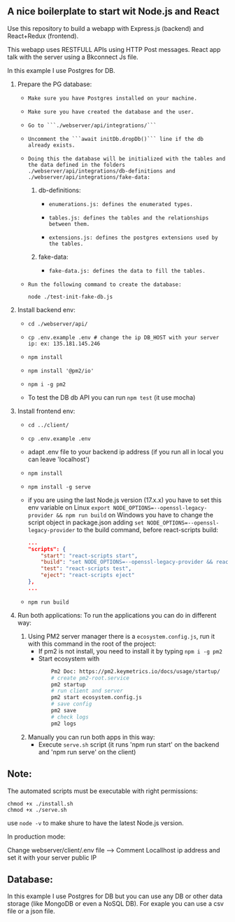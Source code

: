 ## A nice boilerplate to start wit Node.js and React

Use this repository to build a webapp with Express.js (backend) and React+Redux (frontend).

This webapp uses RESTFULL APIs using HTTP Post messages.
React app talk with the server using a Bkconnect Js file.

In this example I use Postgres for DB.

1. Prepare the PG database:
    -     Make sure you have Postgres installed on your machine.
    -     Make sure you have created the database and the user.
    -     Go to ```./webserver/api/integrations/```
    -     Uncomment the ```await initDb.dropDb()``` line if the db already exists.
    -     Doing this the database will be initialized with the tables and the data defined in the folders ./webserver/api/integrations/db-definitions and ./webserver/api/integrations/fake-data:
        1. db-definitions: 
            -     enumerations.js: defines the enumerated types.
            -     tables.js: defines the tables and the relationships between them.
            -     extensions.js: defines the postgres extensions used by the tables.
        2. fake-data:
            -     fake-data.js: defines the data to fill the tables.
    -     Run the following command to create the database:
        ```
        node ./test-init-fake-db.js
        ```

2. Install backend env: 
    -     cd ./webserver/api/
    -     cp .env.example .env # change the ip DB_HOST with your server ip: ex: 135.181.145.246
    -     npm install
    -     npm install '@pm2/io'
    -     npm i -g pm2
    - To test the DB db API you can run ```npm test``` (it use mocha)

3. Install frontend env:
    -     cd ../client/
    -     cp .env.example .env
    - adapt .env file to your backend ip address (if you run all in local you can leave 'localhost')
    -     npm install
    -     npm install -g serve
    - if you are using the last Node.js version (17.x.x) you have to set this env variable on Linux ```export NODE_OPTIONS=--openssl-legacy-provider && npm run build```
      on Windows you have to change the script object in package.json adding ```set NODE_OPTIONS=--openssl-legacy-provider``` to the build command, before react-scripts build: 
        ```json
        ...
        "scripts": {
            "start": "react-scripts start",
            "build": "set NODE_OPTIONS=--openssl-legacy-provider && react-scripts build", 
            "test": "react-scripts test",
            "eject": "react-scripts eject"
        },
        ...
        ```
    -     npm run build

4. Run both applications:
    To run the applications you can do in different way:
    1. Using PM2 server manager there is a ```ecosystem.config.js```, run it with this command in the root of the project:
        - If pm2 is not install, you need to install it by typing ```npm i -g pm2```
        - Start ecosystem with 
            ```sh
                Pm2 Doc: https://pm2.keymetrics.io/docs/usage/startup/
                # create pm2-root.service
                pm2 startup
                # run client and server
                pm2 start ecosystem.config.js
                # save config
                pm2 save
                # check logs
                pm2 logs
            ```
    2. Manually you can run both apps in this way:
        - Execute ```serve.sh``` script (it runs 'npm run start' on the backend and 'npm run serve' on the client) 


## Note:
The automated scripts must be executable with right permissions:

    chmod +x ./install.sh
    chmod +x ./serve.sh

use ```node -v``` to make shure to have the latest Node.js version.

In production mode:

Change webserver/client/.env file --> Comment Locallhost ip address and set it with your server public IP

## Database:

In this example I use Postgres for DB but you can use any DB or other data storage (like MongoDB or even a NoSQL DB).
For exaple you can use a csv file or a json file. 
